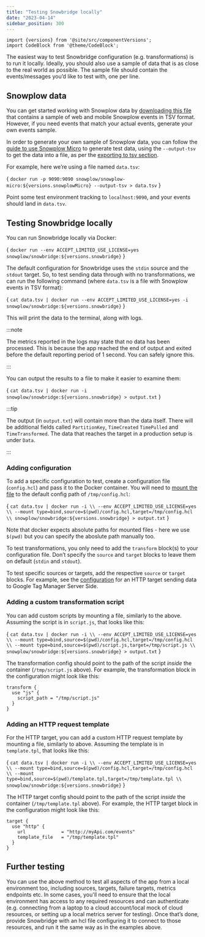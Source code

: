 ```yaml
---
title: "Testing Snowbridge locally"
date: "2023-04-14"
sidebar_position: 300
---
```


```mdx-code-block
import {versions} from '@site/src/componentVersions';
import CodeBlock from '@theme/CodeBlock';
```

The easiest way to test Snowbridge configuration (e.g. transformations) is to run it locally. Ideally, you should also use a sample of data that is as close to the real world as possible. The sample file should contain the events/messages you’d like to test with, one per line.

## Snowplow data

You can get started working with Snowplow data by [downloading this file](./assets/input.txt) that contains a sample of web and mobile Snowplow events in TSV format. However, if you need events that match your actual events, generate your own events sample.

In order to generate your own sample of Snowplow data, you can follow the [guide to use Snowplow Micro](/docs/data-product-studio/data-quality/snowplow-micro/basic-usage/index.md) to generate test data, using the `--output-tsv` to get the data into a file, as per the [exporting to tsv section](/docs/data-product-studio/data-quality/snowplow-micro/basic-usage/index.md#exporting-events-to-tsv).

For example, here we’re using a file named `data.tsv`:

<CodeBlock language="bash">{
`docker run -p 9090:9090 snowplow/snowplow-micro:${versions.snowplowMicro} --output-tsv > data.tsv`
}</CodeBlock>

Point some test environment tracking to `localhost:9090`, and your events should land in `data.tsv`.

## Testing Snowbridge locally

You can run Snowbridge locally via Docker:

<CodeBlock language="bash">{
`docker run --env ACCEPT_LIMITED_USE_LICENSE=yes snowplow/snowbridge:${versions.snowbridge}`
}</CodeBlock>

The default configuration for Snowbridge uses the `stdin` source and the `stdout` target. So, to test sending data through with no transformations, we can run the following command (where `data.tsv` is a file with Snowplow events in TSV format):

<CodeBlock language="bash">{
`cat data.tsv | docker run --env ACCEPT_LIMITED_USE_LICENSE=yes -i snowplow/snowbridge:${versions.snowbridge}`
}</CodeBlock>

This will print the data to the terminal, along with logs.

:::note

The metrics reported in the logs may state that no data has been processed. This is because the app reached the end of output and exited before the default reporting period of 1 second. You can safely ignore this.

:::

You can output the results to a file to make it easier to examine them:

<CodeBlock language="bash">{
`cat data.tsv | docker run -i snowplow/snowbridge:${versions.snowbridge} > output.txt`
}</CodeBlock>

:::tip

The output (in `output.txt`) will contain more than the data itself. There will be additional fields called `PartitionKey`, `TimeCreated` `TimePulled` and `TimeTransformed`. The data that reaches the target in a production setup is under `Data`.

:::

### Adding configuration

To add a specific configuration to test, create a configuration file (`config.hcl`) and pass it to the Docker container. You will need to [mount the file](https://docs.docker.com/storage/bind-mounts/) to the default config path of `/tmp/config.hcl`:

<CodeBlock language="bash">{
`cat data.tsv | docker run -i \\
    --env ACCEPT_LIMITED_USE_LICENSE=yes \\
    --mount type=bind,source=$(pwd)/config.hcl,target=/tmp/config.hcl \\
    snowplow/snowbridge:${versions.snowbridge} > output.txt`
}</CodeBlock>

Note that docker expects absolute paths for mounted files - here we use `$(pwd)` but you can specify the aboslute path manually too.

To test transformations, you only need to add the `transform` block(s) to your configuration file. Don’t specify the `source` and `target` blocks to leave them on default (`stdin` and `stdout`).

To test specific sources or targets, add the respective `source` or `target` blocks. For example, see the [configuration](/docs/api-reference/snowbridge/configuration/targets/http/google-tag-manager.md) for an HTTP target sending data to Google Tag Manager Server Side.

### Adding a custom transformation script

You can add custom scripts by mounting a file, similarly to the above. Assuming the script is in `script.js`, that looks like this:

<CodeBlock language="bash">{
`cat data.tsv | docker run -i \\
    --env ACCEPT_LIMITED_USE_LICENSE=yes \\
    --mount type=bind,source=$(pwd)/config.hcl,target=/tmp/config.hcl \\
    --mount type=bind,source=$(pwd)/script.js,target=/tmp/script.js \\
    snowplow/snowbridge:${versions.snowbridge} > output.txt`
}</CodeBlock>

The transformation config should point to the path of the script _inside_ the container (`/tmp/script.js` above). For example, the transformation block in the configuration might look like this:

```hcl
transform {
  use "js" {
    script_path = "/tmp/script.js"
  }
}
```

### Adding an HTTP request template

For the HTTP target, you can add a custom HTTP request template by mounting a file, similarly to above. Assuming the template is in `template.tpl`, that looks like this:

<CodeBlock language="bash">{
`cat data.tsv | docker run -i \\
    --env ACCEPT_LIMITED_USE_LICENSE=yes \\
    --mount type=bind,source=$(pwd)/config.hcl,target=/tmp/config.hcl \\
    --mount type=bind,source=$(pwd)/template.tpl,target=/tmp/template.tpl \\
    snowplow/snowbridge:${versions.snowbridge}`
}</CodeBlock>



The HTTP target config should point to the path of the script _inside_ the container (`/tmp/template.tpl` above). For example, the HTTP target block in the configuration might look like this:

```hcl
target {
  use "http" {
    url             = "http://myApi.com/events"
    template_file   = "/tmp/template.tpl"
  }
}
```

## Further testing

You can use the above method to test all aspects of the app from a local environment too, including sources, targets, failure targets, metrics endpoints etc. In some cases, you'll need to ensure that the local environment has access to any required resources and can authenticate (e.g. connecting from a laptop to a cloud account/local mock of cloud resources, or setting up a local metrics server for testing). Once that’s done, provide Snowbridge with an hcl file configuring it to connect to those resources, and run it the same way as in the examples above.
